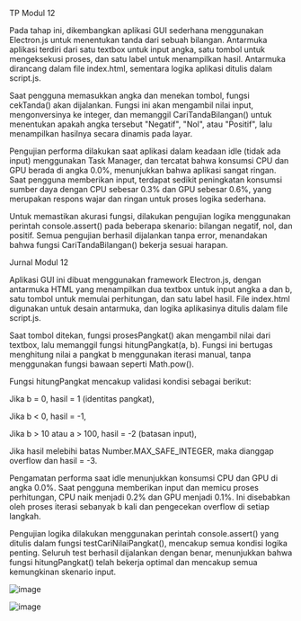 TP Modul 12 

Pada tahap ini, dikembangkan aplikasi GUI sederhana menggunakan Electron.js untuk menentukan tanda dari sebuah bilangan. Antarmuka aplikasi terdiri dari satu textbox untuk input angka, satu tombol untuk mengeksekusi proses, dan satu label untuk menampilkan hasil. Antarmuka dirancang dalam file index.html, sementara logika aplikasi ditulis dalam script.js.

Saat pengguna memasukkan angka dan menekan tombol, fungsi cekTanda() akan dijalankan. Fungsi ini akan mengambil nilai input, mengonversinya ke integer, dan memanggil CariTandaBilangan() untuk menentukan apakah angka tersebut "Negatif", "Nol", atau "Positif", lalu menampilkan hasilnya secara dinamis pada layar.

Pengujian performa dilakukan saat aplikasi dalam keadaan idle (tidak ada input) menggunakan Task Manager, dan tercatat bahwa konsumsi CPU dan GPU berada di angka 0.0%, menunjukkan bahwa aplikasi sangat ringan. Saat pengguna memberikan input, terdapat sedikit peningkatan konsumsi sumber daya dengan CPU sebesar 0.3% dan GPU sebesar 0.6%, yang merupakan respons wajar dan ringan untuk proses logika sederhana.

Untuk memastikan akurasi fungsi, dilakukan pengujian logika menggunakan perintah console.assert() pada beberapa skenario: bilangan negatif, nol, dan positif. Semua pengujian berhasil dijalankan tanpa error, menandakan bahwa fungsi CariTandaBilangan() bekerja sesuai harapan.

 Jurnal Modul 12 
 
Aplikasi GUI ini dibuat menggunakan framework Electron.js, dengan antarmuka HTML yang menampilkan dua textbox untuk input angka a dan b, satu tombol untuk memulai perhitungan, dan satu label hasil. File index.html digunakan untuk desain antarmuka, dan logika aplikasinya ditulis dalam file script.js.

Saat tombol ditekan, fungsi prosesPangkat() akan mengambil nilai dari textbox, lalu memanggil fungsi hitungPangkat(a, b). Fungsi ini bertugas menghitung nilai a pangkat b menggunakan iterasi manual, tanpa menggunakan fungsi bawaan seperti Math.pow().

Fungsi hitungPangkat mencakup validasi kondisi sebagai berikut:

Jika b = 0, hasil = 1 (identitas pangkat),

Jika b < 0, hasil = -1,

Jika b > 10 atau a > 100, hasil = -2 (batasan input),

Jika hasil melebihi batas Number.MAX_SAFE_INTEGER, maka dianggap overflow dan hasil = -3.

Pengamatan performa saat idle menunjukkan konsumsi CPU dan GPU di angka 0.0%. Saat pengguna memberikan input dan memicu proses perhitungan, CPU naik menjadi 0.2% dan GPU menjadi 0.1%. Ini disebabkan oleh proses iterasi sebanyak b kali dan pengecekan overflow di setiap langkah.

Pengujian logika dilakukan menggunakan perintah console.assert() yang ditulis dalam fungsi testCariNilaiPangkat(), mencakup semua kondisi logika penting. Seluruh test berhasil dijalankan dengan benar, menunjukkan bahwa fungsi hitungPangkat() telah bekerja optimal dan mencakup semua kemungkinan skenario input.

![image](https://github.com/user-attachments/assets/3276e0d3-5323-4021-b4c5-5ea0c75ca23d)

![image](https://github.com/user-attachments/assets/1417580f-40f3-4920-b294-00b75fd2986c)

